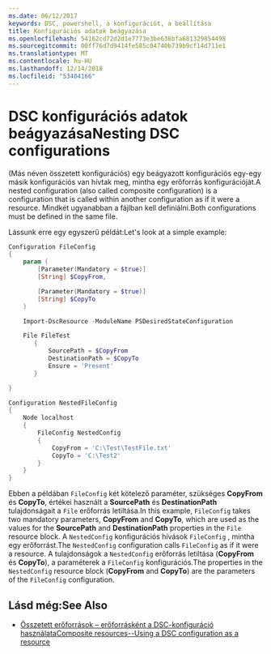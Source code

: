 ```yaml
---
ms.date: 06/12/2017
keywords: DSC, powershell, a konfigurációt, a beállítása
title: Konfigurációs adatok beágyazása
ms.openlocfilehash: 54162cd72d2d1e7773e3be636bfa681329854498
ms.sourcegitcommit: 00ff76d7d9414fe585c04740b739b9cf14d711e1
ms.translationtype: MT
ms.contentlocale: hu-HU
ms.lasthandoff: 12/14/2018
ms.locfileid: "53404166"
---
```

# <a name="nesting-dsc-configurations"></a><span data-ttu-id="50ed1-103">DSC konfigurációs adatok beágyazása</span><span class="sxs-lookup"><span data-stu-id="50ed1-103">Nesting DSC configurations</span></span>

<span data-ttu-id="50ed1-104">(Más néven összetett konfigurációs) egy beágyazott konfigurációs egy-egy másik konfigurációs van hívtak meg, mintha egy erőforrás konfigurációját.</span><span class="sxs-lookup"><span data-stu-id="50ed1-104">A nested configuration (also called composite configuration) is a configuration that is called within another configuration as if it were a resource.</span></span>
<span data-ttu-id="50ed1-105">Mindkét ugyanabban a fájlban kell definiálni.</span><span class="sxs-lookup"><span data-stu-id="50ed1-105">Both configurations must be defined in the same file.</span></span>

<span data-ttu-id="50ed1-106">Lássunk erre egy egyszerű példát:</span><span class="sxs-lookup"><span data-stu-id="50ed1-106">Let's look at a simple example:</span></span>

```powershell
Configuration FileConfig
{
    param (
        [Parameter(Mandatory = $true)]
        [String] $CopyFrom,

        [Parameter(Mandatory = $true)]
        [String] $CopyTo
    )

    Import-DscResource -ModuleName PSDesiredStateConfiguration

    File FileTest
       {
           SourcePath = $CopyFrom
           DestinationPath = $CopyTo
           Ensure = 'Present'
       }

}

Configuration NestedFileConfig
{
    Node localhost
    {
        FileConfig NestedConfig
        {
            CopyFrom = 'C:\Test\TestFile.txt'
            CopyTo = 'C:\Test2'
        }
    }
}
```

<span data-ttu-id="50ed1-107">Ebben a példában `FileConfig` két kötelező paraméter, szükséges **CopyFrom** és **CopyTo**, értékei használt a **SourcePath** és  **DestinationPath** tulajdonságait a `File` erőforrás letiltása.</span><span class="sxs-lookup"><span data-stu-id="50ed1-107">In this example, `FileConfig` takes two mandatory parameters,  **CopyFrom** and **CopyTo**, which are used as the values for the **SourcePath** and **DestinationPath** properties in the `File` resource block.</span></span>
<span data-ttu-id="50ed1-108">A `NestedConfig` konfigurációs hívások `FileConfig` , mintha egy erőforrást.</span><span class="sxs-lookup"><span data-stu-id="50ed1-108">The `NestedConfig` configuration calls `FileConfig` as if it were a resource.</span></span>
<span data-ttu-id="50ed1-109">A tulajdonságok a `NestedConfig` erőforrás letiltása (**CopyFrom** és **CopyTo**), a paraméterek a `FileConfig` konfigurációs.</span><span class="sxs-lookup"><span data-stu-id="50ed1-109">The properties in the `NestedConfig` resource block (**CopyFrom** and **CopyTo**) are the parameters of the `FileConfig` configuration.</span></span>

## <a name="see-also"></a><span data-ttu-id="50ed1-110">Lásd még:</span><span class="sxs-lookup"><span data-stu-id="50ed1-110">See Also</span></span>

- [<span data-ttu-id="50ed1-111">Összetett erőforrások – erőforrásként a DSC-konfiguráció használata</span><span class="sxs-lookup"><span data-stu-id="50ed1-111">Composite resources--Using a DSC configuration as a resource</span></span>](../resources/authoringResourceComposite.md)